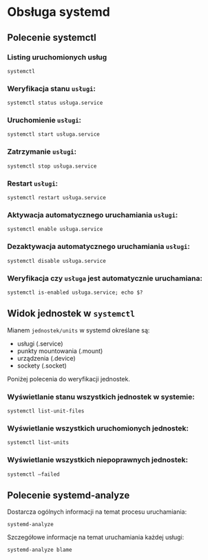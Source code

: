 # Obsługa systemd

## Polecenie systemctl

### Listing uruchomionych usług
```
systemctl
```

### Weryfikacja stanu `usługi`:
```
systemctl status usługa.service
```

### Uruchomienie `usługi`:
```
systemctl start usługa.service
```

### Zatrzymanie `usługi`:
```
systemctl stop usługa.service
```

### Restart `usługi`:
```
systemctl restart usługa.service
```

### Aktywacja automatycznego uruchamiania `usługi`:
```
systemctl enable usługa.service
```

### Dezaktywacja automatycznego uruchamiania `usługi`:
```
systemctl disable usługa.service
```

### Weryfikacja czy `usługa` jest automatycznie uruchamiana:
```
systemctl is-enabled usługa.service; echo $?
```

## Widok jednostek w `systemctl`

Mianem `jednostek/units` w systemd określane są:
* usługi (.service)
* punkty mountowania (.mount)
* urządzenia (.device)
* sockety (.socket)

Poniżej polecenia do weryfikacji jednostek.

### Wyświetlanie stanu wszystkich jednostek w systemie:
```
systemctl list-unit-files
```

### Wyświetlanie wszystkich uruchomionych jednostek:
```
systemctl list-units
```

### Wyświetlanie wszystkich niepoprawnych jednostek:
```
systemctl –failed
```

## Polecenie systemd-analyze
Dostarcza ogólnych informacji na temat procesu uruchamiania:
```
systemd-analyze
```
Szczegółowe informacje na temat uruchamiania każdej usługi:
```
systemd-analyze blame
```
